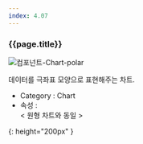 ```yaml
---
index: 4.07
---
```

### {{page.title}}
![컴포넌트-Chart-polar][chart-polar-01]

데이터를 극좌표 모양으로 표현해주는 차트.

- Category : Chart
- 속성 :  
 < 원형 차트와 동일 >


[chart-polar-01]: {{site.baseurl}}/assets/components/chart-polar-01.png
{: height="200px" }
